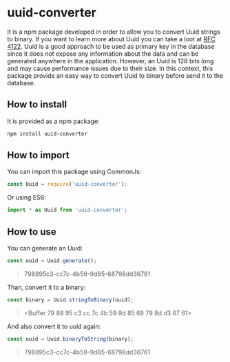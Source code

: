 # uuid-converter
It is a npm package developed in order to allow you to convert Uuid strings to binary. If you want to learn more about Uuid you can take a loot at [RFC 4122](https://tools.ietf.org/html/rfc4122). Uuid is a good approach to be used as primary key in the database since it does not expose any information about the data and can be generated anywhere in the application. However, an Uuid is 128 bits long and may cause performance issues due to their size. In this context, this package provide an easy way to convert Uuid to binary before send it to the database.

## How to install
It is provided as a npm package:

```bash
npm install uuid-converter
```

## How to import
You can import this package using CommonJs:
```js
const Uuid = require('uuid-converter');
```

Or using ES6:
```js
import * as Uuid from 'uuid-converter';
```

## How to use
You can generate an Uuid:
```js
const uuid = Uuid.generate();
```
> 798895c3-cc7c-4b59-9d85-68798dd36761

Than, convert it to a binary:
```js
const binary = Uuid.stringToBinary(uuid);
```
> <Buffer 79 88 95 c3 cc 7c 4b 59 9d 85 68 79 8d d3 67 61>

And also convert it to uuid again:
```js
const uuid = Uuid.binaryToString(binary);
```
> 798895c3-cc7c-4b59-9d85-68798dd36761
